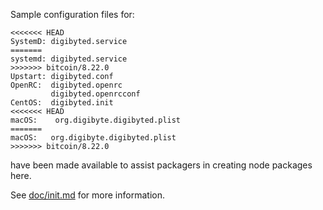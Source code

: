 Sample configuration files for:
```
<<<<<<< HEAD
SystemD: digibyted.service
=======
systemd: digibyted.service
>>>>>>> bitcoin/8.22.0
Upstart: digibyted.conf
OpenRC:  digibyted.openrc
         digibyted.openrcconf
CentOS:  digibyted.init
<<<<<<< HEAD
macOS:    org.digibyte.digibyted.plist
=======
macOS:   org.digibyte.digibyted.plist
>>>>>>> bitcoin/8.22.0
```
have been made available to assist packagers in creating node packages here.

See [doc/init.md](../../doc/init.md) for more information.
